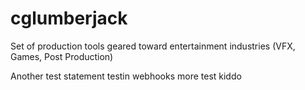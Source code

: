# cglumberjack
Set of production tools geared toward entertainment industries (VFX, Games, Post Production)

Another test statement
testin webhooks
more test kiddo